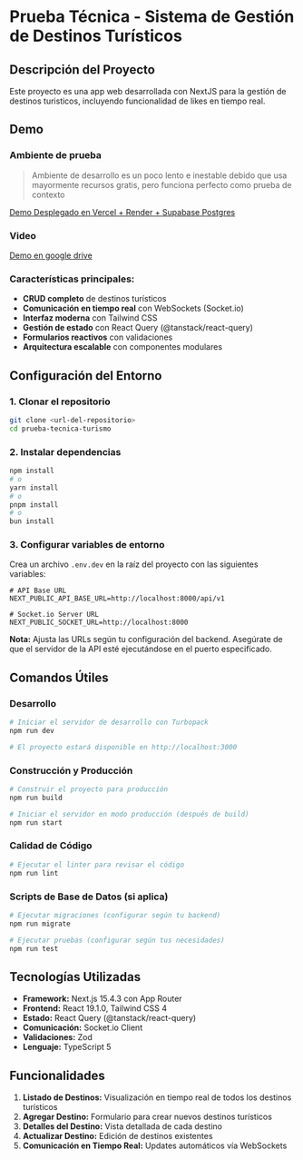 # Prueba Técnica - Sistema de Gestión de Destinos Turísticos

## Descripción del Proyecto

Este proyecto es una app web desarrollada con NextJS para la gestión de destinos turisticos, incluyendo funcionalidad de likes en tiempo real.

## Demo
### Ambiente de prueba
> Ambiente de desarrollo es un poco lento e inestable debido que usa mayormente recursos gratis, pero funciona perfecto como prueba de contexto

[Demo Desplegado en Vercel + Render + Supabase Postgres](https://destinos-turisticos-web.vercel.app/)
### Video
[Demo en google drive](https://drive.google.com/file/d/198S9R1OdTbrD8pnY-2pxZEWAvSiAgoSe/view?usp=drive_link)

### Características principales:

- **CRUD completo** de destinos turísticos
- **Comunicación en tiempo real** con WebSockets (Socket.io)
- **Interfaz moderna** con Tailwind CSS
- **Gestión de estado** con React Query (@tanstack/react-query)
- **Formularios reactivos** con validaciones
- **Arquitectura escalable** con componentes modulares

## Configuración del Entorno

### 1. Clonar el repositorio

```bash
git clone <url-del-repositorio>
cd prueba-tecnica-turismo
```

### 2. Instalar dependencias

```bash
npm install
# o
yarn install
# o
pnpm install
# o
bun install
```

### 3. Configurar variables de entorno

Crea un archivo `.env.dev` en la raíz del proyecto con las siguientes variables:

```env
# API Base URL
NEXT_PUBLIC_API_BASE_URL=http://localhost:8000/api/v1

# Socket.io Server URL
NEXT_PUBLIC_SOCKET_URL=http://localhost:8000
```

**Nota:** Ajusta las URLs según tu configuración del backend. Asegúrate de que el servidor de la API esté ejecutándose en el puerto especificado.

## Comandos Útiles

### Desarrollo

```bash
# Iniciar el servidor de desarrollo con Turbopack
npm run dev

# El proyecto estará disponible en http://localhost:3000
```

### Construcción y Producción

```bash
# Construir el proyecto para producción
npm run build

# Iniciar el servidor en modo producción (después de build)
npm run start
```

### Calidad de Código

```bash
# Ejecutar el linter para revisar el código
npm run lint
```

### Scripts de Base de Datos (si aplica)

```bash
# Ejecutar migraciones (configurar según tu backend)
npm run migrate

# Ejecutar pruebas (configurar según tus necesidades)
npm run test
```

## Tecnologías Utilizadas

- **Framework:** Next.js 15.4.3 con App Router
- **Frontend:** React 19.1.0, Tailwind CSS 4
- **Estado:** React Query (@tanstack/react-query)
- **Comunicación:** Socket.io Client
- **Validaciones:** Zod
- **Lenguaje:** TypeScript 5

## Funcionalidades

1. **Listado de Destinos:** Visualización en tiempo real de todos los destinos turísticos
2. **Agregar Destino:** Formulario para crear nuevos destinos turísticos
3. **Detalles del Destino:** Vista detallada de cada destino
4. **Actualizar Destino:** Edición de destinos existentes
5. **Comunicación en Tiempo Real:** Updates automáticos vía WebSockets
